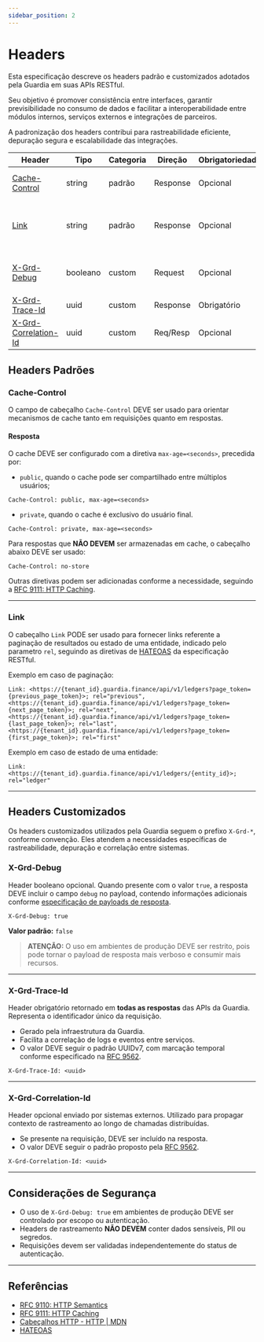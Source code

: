 ```yaml
---
sidebar_position: 2
---
```


# Headers

Esta especificação descreve os headers padrão e customizados adotados pela Guardia em suas APIs RESTful.

Seu objetivo é promover consistência entre interfaces, garantir previsibilidade no consumo de dados e facilitar a interoperabilidade entre módulos internos, serviços externos e integrações de parceiros.

A padronização dos headers contribui para rastreabilidade eficiente, depuração segura e escalabilidade das integrações.

| Header                  | Tipo     | Categoria | Direção   | Obrigatoriedade | Finalidade                                 |
|-------------------------|----------|-----------|-----------|-----------------|--------------------------------------------|
| [Cache-Control](#cache-control)           | string   | padrão    | Response  | Opcional        | Diretivas de controle de cache.            |
| [Link](#link)             | string   | padrão    | Response  | Opcional        | Links referente a paginação de resultados ou estado de uma entidade. |
| [X-Grd-Debug](#x-grd-debug)             | booleano | custom    | Request   | Opcional        | Ativa retorno de informações de debug.     |
| [X-Grd-Trace-Id](#x-grd-trace-id)          | uuid     | custom    | Response  | Obrigatório     | Rastreabilidade interna.                   |
| [X-Grd-Correlation-Id](#x-grd-correlation-id)    | uuid     | custom    | Req/Resp  | Opcional        | Propagação de contexto externo.            |

## Headers Padrões

### Cache-Control

O campo de cabeçalho `Cache-Control` DEVE ser usado para orientar mecanismos de cache tanto em requisições quanto em respostas.

#### Resposta

O cache DEVE ser configurado com a diretiva `max-age=<seconds>`, precedida por:

- `public`, quando o cache pode ser compartilhado entre múltiplos usuários;

```http
Cache-Control: public, max-age=<seconds>
```

- `private`, quando o cache é exclusivo do usuário final.

```http
Cache-Control: private, max-age=<seconds>
```

Para respostas que **NÃO DEVEM** ser armazenadas em cache, o cabeçalho abaixo DEVE ser usado:

```http
Cache-Control: no-store
```

Outras diretivas podem ser adicionadas conforme a necessidade, seguindo a [RFC 9111: HTTP Caching](https://datatracker.ietf.org/doc/html/rfc9111#section-5.2).

---

### Link

O cabeçalho `Link` PODE ser usado para fornecer links referente a paginação de resultados ou estado de uma entidade, indicado pelo parametro `rel`, seguindo as diretivas de [HATEOAS](https://restfulapi.net/hateoas) da especificação RESTful.

Exemplo em caso de paginação:

```http
Link: <https://{tenant_id}.guardia.finance/api/v1/ledgers?page_token={previous_page_token}>; rel="previous",
<https://{tenant_id}.guardia.finance/api/v1/ledgers?page_token={next_page_token}>; rel="next",
<https://{tenant_id}.guardia.finance/api/v1/ledgers?page_token={last_page_token}>; rel="last",
<https://{tenant_id}.guardia.finance/api/v1/ledgers?page_token={first_page_token}>; rel="first"
```

Exemplo em caso de estado de uma entidade:

```http
Link: <https://{tenant_id}.guardia.finance/api/v1/ledgers/{entity_id}>; rel="ledger"
```

---

## Headers Customizados

Os headers customizados utilizados pela Guardia seguem o prefixo `X-Grd-*`, conforme convenção. Eles atendem a necessidades específicas de rastreabilidade, depuração e correlação entre sistemas.

### X-Grd-Debug

Header booleano opcional. Quando presente com o valor `true`, a resposta DEVE incluir o campo `debug` no payload, contendo informações adicionais conforme [especificação de payloads de resposta](./http-response-payloads.md#em-caso-de-debug).

```http
X-Grd-Debug: true
```

**Valor padrão:** `false`

> **ATENÇÃO:**
> O uso em ambientes de produção DEVE ser restrito, pois pode tornar o payload de resposta mais verboso e consumir mais recursos.

---

### X-Grd-Trace-Id

Header obrigatório retornado em **todas as respostas** das APIs da Guardia. Representa o identificador único da requisição.

- Gerado pela infraestrutura da Guardia.
- Facilita a correlação de logs e eventos entre serviços.
- O valor DEVE seguir o padrão UUIDv7, com marcação temporal conforme especificado na [RFC 9562](https://datatracker.ietf.org/doc/html/rfc9562#name-uuid-version-7).

```http
X-Grd-Trace-Id: <uuid>
```

---

### X-Grd-Correlation-Id

Header opcional enviado por sistemas externos. Utilizado para propagar contexto de rastreamento ao longo de chamadas distribuídas.

- Se presente na requisição, DEVE ser incluído na resposta.
- O valor DEVE seguir o padrão proposto pela [RFC 9562](https://datatracker.ietf.org/doc/html/rfc9562).

```http
X-Grd-Correlation-Id: <uuid>
```

---

## Considerações de Segurança

- O uso de `X-Grd-Debug: true` em ambientes de produção DEVE ser controlado por escopo ou autenticação.
- Headers de rastreamento **NÃO DEVEM** conter dados sensíveis, PII ou segredos.
- Requisições devem ser validadas independentemente do status de autenticação.

---

## Referências

- [RFC 9110: HTTP Semantics](https://datatracker.ietf.org/doc/html/rfc9110)
- [RFC 9111: HTTP Caching](https://datatracker.ietf.org/doc/html/rfc9111)
- [Cabeçalhos HTTP - HTTP | MDN](https://developer.mozilla.org/pt-BR/docs/Web/HTTP/Headers)
- [HATEOAS](https://restfulapi.net/hateoas)
